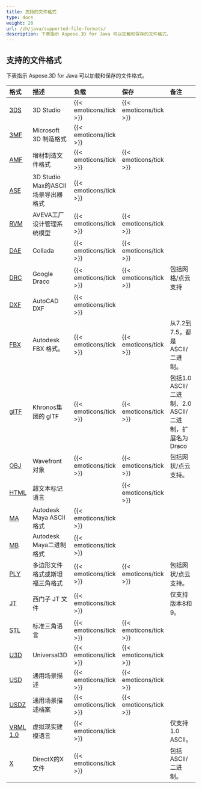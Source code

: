 ```yaml
---
title: 支持的文件格式
type: docs
weight: 20
url: /zh/java/supported-file-formats/
description: 下表指示 Aspose.3D for Java 可以加载和保存的文件格式。
---
```

##  **支持的文件格式**
下表指示 Aspose.3D for Java 可以加载和保存的文件格式。

|**格式**|**描述**|**负载**|**保存**|**备注**|
| :- | :- | :- | :- | :- |
|[3DS](https://docs.fileformat.com/3d/3ds/)|3D Studio|{{< emoticons/tick >}}|{{< emoticons/tick >}}| |
|[3MF](https://docs.fileformat.com/3d/3mf/)|Microsoft 3D 制造格式|{{< emoticons/tick >}}| | |
|[AMF](https://docs.fileformat.com/3d/amf/)|增材制造文件格式|{{< emoticons/tick >}}|{{< emoticons/tick >}}| |
|[ASE](https://docs.fileformat.com/3d/ase/)|3D Studio Max的ASCII场景导出器格式|{{< emoticons/tick >}}| | |
|[RVM](https://docs.fileformat.com/3d/rvm/)|AVEVA工厂设计管理系统模型|{{< emoticons/tick >}}|{{< emoticons/tick >}}| |
|[DAE](https://docs.fileformat.com/3d/dae/)|Collada|{{< emoticons/tick >}}|{{< emoticons/tick >}}| |
|[DRC](https://docs.fileformat.com/3d/drc/)|Google Draco|{{< emoticons/tick >}}|{{< emoticons/tick >}}|包括网格/点云支持|
|[DXF](https://docs.fileformat.com/cad/dxf/)|AutoCAD DXF|{{< emoticons/tick >}}| | |
|[FBX](https://docs.fileformat.com/3d/fbx/)|Autodesk FBX 格式。|{{< emoticons/tick >}}|{{< emoticons/tick >}}|从7.2到7.5，都是ASCII/二进制。|
|[glTF](https://docs.fileformat.com/3d/glb/)|Khronos集团的 glTF|{{< emoticons/tick >}}|{{< emoticons/tick >}}|包括1.0 ASCII/二进制、2.0 ASCII/二进制，扩展名为 Draco|
|[OBJ](https://docs.fileformat.com/3d/obj/)|Wavefront 对象|{{< emoticons/tick >}}|{{< emoticons/tick >}}|包括网状/点云支持。|
|[HTML](https://docs.fileformat.com/web/html/)|超文本标记语言| |{{< emoticons/tick >}}| |
|[MA](https://docs.fileformat.com/3d/ma/)|Autodesk Maya ASCII格式|{{< emoticons/tick >}} | | |
|[MB](https://docs.fileformat.com/3d/mb/)|Autodesk Maya二进制格式|{{< emoticons/tick >}} | | |
|[PLY](https://docs.fileformat.com/3d/ply/)|多边形文件格式或斯坦福三角格式|{{< emoticons/tick >}}|{{< emoticons/tick >}}|包括网状/点云支持。|
|[JT](https://docs.fileformat.com/3d/jt/)|西门子 JT 文件|{{< emoticons/tick >}}| |仅支持版本8和9。|
|[STL](https://docs.fileformat.com/cad/stl/)|标准三角语言|{{< emoticons/tick >}}|{{< emoticons/tick >}}| |
|[U3D](https://docs.fileformat.com/3d/u3d/)|Universal3D|{{< emoticons/tick >}}|{{< emoticons/tick >}}| |
|[USD](https://docs.fileformat.com/3d/usd/)|通用场景描述|{{< emoticons/tick >}}|{{< emoticons/tick >}}| |
|[USDZ](https://docs.fileformat.com/3d/usdz/)|通用场景描述档案|{{< emoticons/tick >}}|{{< emoticons/tick >}}| |
|[VRML 1.0](https://docs.fileformat.com/3d/vrml/)|虚拟现实建模语言|{{< emoticons/tick >}}| |仅支持1.0 ASCII。|
|[X](https://docs.fileformat.com/3d/x/)|DirectX的X文件|{{< emoticons/tick >}}| |包括ASCII/二进制。|

